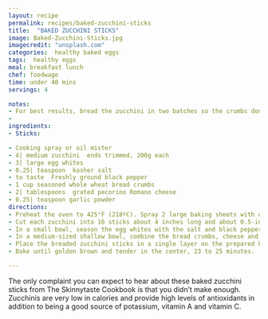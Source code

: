 ```yaml
---
layout: recipe
permalink: recipes/baked-zucchini-sticks
title:  "BAKED ZUCCHINI STICKS"
image: Baked-Zucchini-Sticks.jpg
imagecredit: "unsplash.com"
categories:  healthy baked eggs
tags:  healthy eggs
meal: breakfast lunch
chef: foodwage
time: under 40 mins
servings: 4

notes:
- For best results, bread the zucchini in two batches so the crumbs don’t clump up. Divide the bread crumbs in half. Bread the first two zucchinis, then dump the crumbs and use the remaining crumbs to finish breading the last two.
- 
ingredients:
- Sticks:

- Cooking spray or oil mister
- 4| medium zucchini  ends trimmed, 200g each
- 3| large egg whites
- 0.25| teaspoon  kosher salt
- to taste  Freshly ground black pepper
- 1 cup seasoned whole wheat bread crumbs
- 2| tablespoons  grated pecorino Romano cheese
- 0.25| teaspoon garlic powder
directions:
- Preheat the oven to 425°F (218ºC). Spray 2 large baking sheets with oil.
- Cut each zucchini into 16 sticks about 4 inches long and about 0.5-inch thick for a total of 64 sticks. Put them on paper towels to blot excess moisture.
- In a small bowl, season the egg whites with the salt and black pepper to taste; beat well.
- In a medium-sized shallow bowl, combine the bread crumbs, cheese and garlic powder. Dip the zucchini sticks into the egg whites, and then into the bread crumbs, turning to coat well.
- Place the breaded zucchini sticks in a single layer on the prepared baking sheets and spray the tops with more oil.
- Bake until golden brown and tender in the center, 23 to 25 minutes.

---
```


The only complaint you can expect to hear about these baked zucchini sticks from The Skinnytaste Cookbook is that you didn’t make enough. Zucchinis are very low in calories and provide high levels of antioxidants in addition to being a good source of potassium, vitamin A and vitamin C.